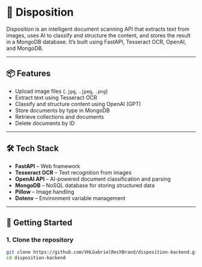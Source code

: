 # 🧾 Disposition

Disposition is an intelligent document scanning API that extracts text from images, uses AI to classify and structure the content, and stores the result in a MongoDB database. It’s built using FastAPI, Tesseract OCR, OpenAI, and MongoDB.

---

## 📦 Features

- Upload image files (`.jpg`, `.jpeg`, `.png`)
- Extract text using Tesseract OCR
- Classify and structure content using OpenAI (GPT)
- Store documents by type in MongoDB
- Retrieve collections and documents
- Delete documents by ID

---

## 🛠️ Tech Stack

- **FastAPI** – Web framework
- **Tesseract OCR** – Text recognition from images
- **OpenAI API** – AI-powered document classification and parsing
- **MongoDB** – NoSQL database for storing structured data
- **Pillow** – Image handling
- **Dotenv** – Environment variable management

---

## 🚀 Getting Started

### 1. Clone the repository

```bash
git clone https://github.com/VHLGabrielRechBrand/disposition-backend.git
cd disposition-backend
